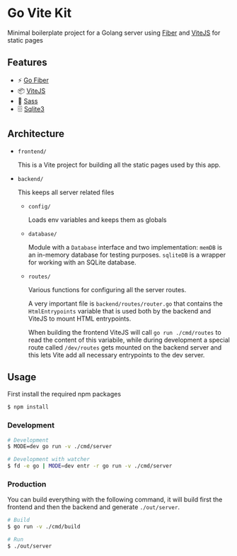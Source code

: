 # Go Vite Kit

Minimal boilerplate project for a Golang server using [Fiber](https://github.com/gofiber/fiber) and [ViteJS](https://github.com/vitejs/vite) for static pages

## Features

-   ⚡️ [Go Fiber](https://github.com/gofiber/fiber)
-   📦 [ViteJS](http://vitejs.dev/)
-   🎨 [Sass](https://sass-lang.com/)
-   🗄️ [Sqlite3](https://github.com/mattn/go-sqlite3)

## Architecture

-   `frontend/`

    This is a Vite project for building all the static pages used by this app.

-   `backend/`

    This keeps all server related files

    -   `config/`

        Loads env variables and keeps them as globals 

    -   `database/`

        Module with a `Database` interface and two implementation: `memDB` is an in-memory database for testing purposes. `sqliteDB` is a wrapper for working with an SQLite database.

    -   `routes/`

        Various functions for configuring all the server routes.

        A very important file is `backend/routes/router.go` that contains the `HtmlEntrypoints` variable that is used both by the backend and ViteJS to mount HTML entrypoints. 
        
        When building the frontend ViteJS will call `go run ./cmd/routes` to read the content of this variabile, while during development a special route called `/dev/routes` gets mounted on the backend server and this lets Vite add all necessary entrypoints to the dev server.

## Usage

First install the required npm packages

```bash
$ npm install
```

### Development

```bash
# Development
$ MODE=dev go run -v ./cmd/server

# Development with watcher
$ fd -e go | MODE=dev entr -r go run -v ./cmd/server
```

### Production

You can build everything with the following command, it will build first the frontend and then the backend and generate `./out/server`. 

```bash
# Build
$ go run -v ./cmd/build

# Run
$ ./out/server
```
